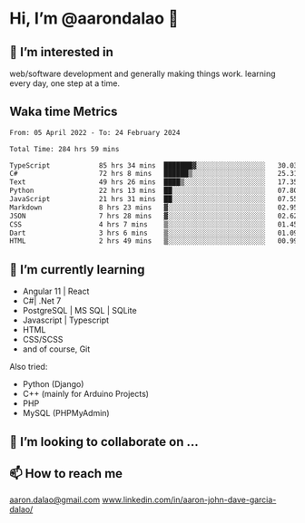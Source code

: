 # __Hi, I’m @aarondalao__ 👋 
## 👀 I’m interested in 
web/software development and generally making things work.
learning every day, one step at a time. 

## Waka time Metrics
<!--START_SECTION:waka-->

```txt
From: 05 April 2022 - To: 24 February 2024

Total Time: 284 hrs 59 mins

TypeScript            85 hrs 34 mins  ███████▓░░░░░░░░░░░░░░░░░   30.03 %
C#                    72 hrs 8 mins   ██████▒░░░░░░░░░░░░░░░░░░   25.31 %
Text                  49 hrs 26 mins  ████▒░░░░░░░░░░░░░░░░░░░░   17.35 %
Python                22 hrs 13 mins  ██░░░░░░░░░░░░░░░░░░░░░░░   07.80 %
JavaScript            21 hrs 31 mins  ██░░░░░░░░░░░░░░░░░░░░░░░   07.55 %
Markdown              8 hrs 23 mins   ▓░░░░░░░░░░░░░░░░░░░░░░░░   02.95 %
JSON                  7 hrs 28 mins   ▓░░░░░░░░░░░░░░░░░░░░░░░░   02.62 %
CSS                   4 hrs 7 mins    ▒░░░░░░░░░░░░░░░░░░░░░░░░   01.45 %
Dart                  3 hrs 6 mins    ▒░░░░░░░░░░░░░░░░░░░░░░░░   01.09 %
HTML                  2 hrs 49 mins   ▒░░░░░░░░░░░░░░░░░░░░░░░░   00.99 %
```

<!--END_SECTION:waka-->

## 🌱 I’m currently learning 

- Angular 11 | React 
- C#| .Net 7
- PostgreSQL | MS SQL | SQLite
- Javascript | Typescript
- HTML 
- CSS/SCSS
- and of course, Git 


Also tried:
- Python (Django)
- C++ (mainly for Arduino Projects)
- PHP
- MySQL (PHPMyAdmin)


## 💞️ I’m looking to collaborate on ...

## 📫 How to reach me 
aaron.dalao@gmail.com
www.linkedin.com/in/aaron-john-dave-garcia-dalao/

<!---
aarondalao/aarondalao is a ✨ special ✨ repository because its `README.md` (this file) appears on your GitHub profile.
You can click the Preview link to take a look at your changes.
--->
